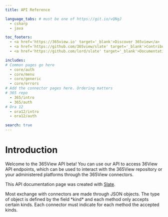 ```yaml
---
title: API Reference

language_tabs: # must be one of https://git.io/vQNgJ
  - csharp
  - java

toc_footers:
  - <a href='https://365view.io' target='_blank'>Discover 365view</a>
  - <a href='https://github.com/365view/slate' target='_blank'>Contribute to this documentation</a>
  - <a href='https://github.com/lord/slate' target='_blank'>Documentation Powered by Slate</a>

includes:
# Common pages go here
  - core/auth
  - core/menu
  - core/generic
  - core/errors
# Add the connector pages here. Ordering matters
# 365 repo
  - 365/intro
  - 365/auth
# Ora 12
  - ora12/intro
  - ora12/auth

search: true
---
```


# Introduction

Welcome to the 365View API beta! You can use our API to access 36View API endpoints, which can be used to interact with the 365View repository or your administered platforms through the 365View connectors.

This API documentation page was created with [Slate](https://github.com/lord/slate).

<aside class="success">Most exchange with connectors are made through JSON objects. The type of object is defined by the field *kind* and each method only accepts certain kinds. Each connector must indicate for each method the accepted kinds.</aside>